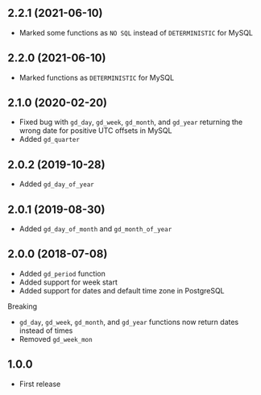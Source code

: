 ## 2.2.1 (2021-06-10)

- Marked some functions as `NO SQL` instead of `DETERMINISTIC` for MySQL

## 2.2.0 (2021-06-10)

- Marked functions as `DETERMINISTIC` for MySQL

## 2.1.0 (2020-02-20)

- Fixed bug with `gd_day`, `gd_week`, `gd_month`, and `gd_year` returning the wrong date for positive UTC offsets in MySQL
- Added `gd_quarter`

## 2.0.2 (2019-10-28)

- Added `gd_day_of_year`

## 2.0.1 (2019-08-30)

- Added `gd_day_of_month` and `gd_month_of_year`

## 2.0.0 (2018-07-08)

- Added `gd_period` function
- Added support for week start
- Added support for dates and default time zone in PostgreSQL

Breaking

- `gd_day`, `gd_week`, `gd_month`, and `gd_year` functions now return dates instead of times
- Removed `gd_week_mon`

## 1.0.0

- First release
